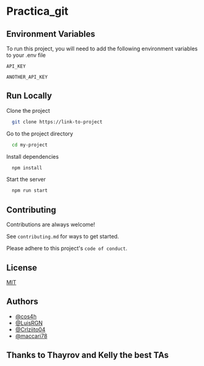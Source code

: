 # Practica_git

## Environment Variables

To run this project, you will need to add the following environment variables to your .env file

`API_KEY`

`ANOTHER_API_KEY`

## Run Locally

Clone the project

```bash
  git clone https://link-to-project
```

Go to the project directory

```bash
  cd my-project
```

Install dependencies

```bash
  npm install
```

Start the server

```bash
  npm run start
```

## Contributing

Contributions are always welcome!

See `contributing.md` for ways to get started.

Please adhere to this project's `code of conduct`.

## License

[MIT](https://choosealicense.com/licenses/mit/)

## Authors

- [@cos4h](https://github.com/cos4h)
- [@LuisRGN](https://github.com/LuisRGN)
- [@Crlziito04](https://github.com/Crlziito04)
- [@maccari78](https://github.com/maccari78)

## Thanks to Thayrov and Kelly the best TAs
